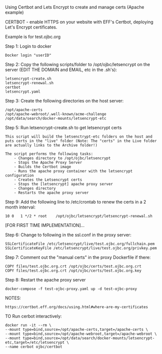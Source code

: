 Using Certbot and Lets Encrypt to create and manage certs (Apache example)

CERTBOT - enable HTTPS on your website with EFF's Certbot, deploying Let's Encrypt certificates.

Example is for test.ojbc.org

Step 1: Login to docker

	Docker login "userID"
	
Step 2: Copy the following scripts/folder to /opt/ojbc/letsencrypt on the server (EDIT THE DOMAIN and EMAIL, etc in the .sh's):

	letsencrypt-create.sh
	letsencrypt-renewal.sh
	certbot
	letsencrypt.yaml
		
Step 3: Create the following directories on the host server:

	/opt/apache-certs
	/opt/apache-webroot/.well-known/acme-challenge
	/opt/data/search/docker-mounts/letsencrypt-etc
	
Step 5: Run letsencrypt-create.sh to get letsencrypt certs
 
	This script will build the letsenctrypt-etc folders on the host and puts certs in the "live" folder (Note: The "certs" in the Live folder are actually links to the Archive folder!)
	
	The script performs the following tasks:
		- Changes directory to /opt/ojbc/letsencrypt
		- Stops the Apache Proxy Server
		- Builds the Certbot image
		- Runs the apache proxy container with the letsencrypt configuration
		- Creates the Letsencrypt certs
		- Stops the [letsencrypt] apache proxy server
		- Changes directory
		- Restarts the apache proxy server

Step 9: Add the following line to /etc/crontab to renew the certs in a 2 month interval:

	10 0   1 */2 * root    /opt/ojbc/letsencrypt/letsencrypt-renewal.sh

[FOR FIRST TIME IMPLEMENTATION]...

Step 6: Change to following in the ssl.conf in the proxy server:

	SSLCertificateFile /etc/letsencrypt/live/test.ojbc.org/fullchain.pem
	SSLCertificateKeyFile /etc/letsencrypt/live/test.ojbc.org/privkey.pem

Step 7: Comment out the "manual certs" in the proxy Dockerfile if there:

	COPY files/test.ojbc.org.crt /opt/ojbc/certs/test.ojbc.org.crt
	COPY files/test.ojbc.org.crt /opt/ojbc/certs/test.ojbc.org.key

Step 8: Restart the apache proxy server

	docker-compose -f test-ojbc-proxy.yaml up -d test-ojbc-proxy
	


NOTES: 

	https://certbot.eff.org/docs/using.html#where-are-my-certificates


TO Run cerbot interactively:

	docker run -it --rm \
	--mount type=bind,source=/opt/apache-certs,target=/apache-certs \
	--mount type=bind,source=/opt/apache-webroot,target=/apache-webroot \
	--mount type=bind,source=/opt/data/search/docker-mounts/letsencrypt-etc,target=/etc/letsencrypt \
	--name cerbot ojbc/certbot
